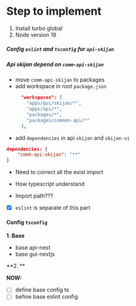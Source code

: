 
# Step to implement

1. Install turbo global
2. Node version 18

##### Config `eslint` and `tsconfig` for `api-skijan`

##### Api skijan depend on `comm-api-skijan`
- move `comm-api-skijan` to packages
- add workspace in root `package.json`
	```json
	  "workspaces": [
	    "apps/gui/skijan/*",
	    "apps/api/*",
	    "packages/*",
	    "packages/common-api/*"
	  ],
	```
- add `dependencies` in api `skijan` and `skijan-vi`
```json
dependencies: {
	"comm-api-skijan": "**"
}
```
- Need to correct all the exist import

- How typescript understand
- Import path???
- [x] `eslint` is separate of this part

#### Config `tsconfig`

**1. Base**
- base api-nest
- base gui-nextjs

**2. **


**NOW:**
- [ ] define base config ts
- [ ] befine base eslint config